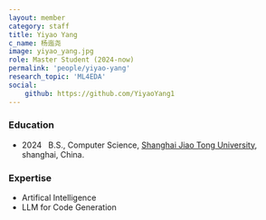 ```yaml
---
layout: member
category: staff
title: Yiyao Yang
c_name: 杨迤尧
image: yiyao_yang.jpg
role: Master Student (2024-now)
permalink: 'people/yiyao-yang'
research_topic: 'ML4EDA'
social:
    github: https://github.com/YiyaoYang1
---
```


### <i class="fas fa-graduation-cap"></i> Education
- 2024 &nbsp; B.S., Computer Science, [Shanghai Jiao Tong University](https://www.seiee.sjtu.edu.cn/), shanghai, China.

### Expertise
- Artifical Intelligence
- LLM for Code Generation
